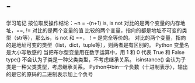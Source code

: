 # -
学习笔记
按位取反操作结论：~n = -(n+1)
is, is not 对比的是两个变量的内存地址，==, != 对比的是两个变量的值
比较的两个变量，指向的都是地址不可变的类型（str等），那么is，is not 和 ==，！= 是完全等价的。
对比的两个变量，指向的是地址可变的类型（list，dict，tuple等），则两者是有区别的。
Python 变量名是大小写敏感的
当把布尔型变量用在数字运算中，用 1 和 0 代表 True 和 False
type() 不会认为子类是一种父类类型，不考虑继承关系。
isinstance() 会认为子类是一种父类类型，考虑继承关系。
Python中bin一个负数（十进制表示），输出的是它的原码的二进制表示加上个负号
